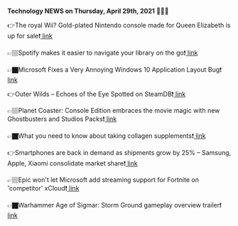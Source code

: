 <b>Technology NEWS on Thursday, April 29th, 2021</b> 📡📡📡 

👉The royal Wii? Gold-plated Nintendo console made for Queen Elizabeth is up for sale❗️<a href='https://techblock.club/?p=11578'> link</a>

👉🏽Spotify makes it easier to navigate your library on the go❗️<a href='https://techblock.club/?p=11580'> link</a>

👉🏿Microsoft Fixes a Very Annoying Windows 10 Application Layout Bug❗️<a href='https://techblock.club/?p=11582'> link</a>

👉Outer Wilds – Echoes of the Eye Spotted on SteamDB❗️<a href='https://techblock.club/?p=11584'> link</a>

👉🏽Planet Coaster: Console Edition embraces the movie magic with new Ghostbusters and Studios Packs❗️<a href='https://techblock.club/?p=11586'> link</a>

👉🏿What you need to know about taking collagen supplements❗️<a href='https://techblock.club/?p=11588'> link</a>

👉Smartphones are back in demand as shipments grow by 25% – Samsung, Apple, Xiaomi consolidate market share❗️<a href='https://techblock.club/?p=11590'> link</a>

👉🏽Epic won't let Microsoft add streaming support for Fortnite on 'competitor' xCloud❗️<a href='https://techblock.club/?p=11592'> link</a>

👉🏿Warhammer Age of Sigmar: Storm Ground gameplay overview trailer❗️<a href='https://techblock.club/?p=11594'> link</a>

